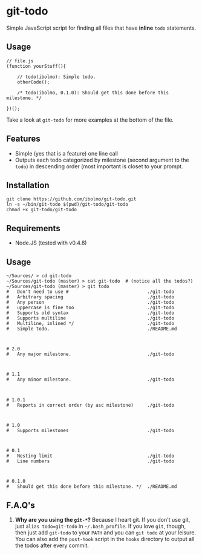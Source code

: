 git-todo
========

Simple JavaScript script for finding all files that have **inline** `todo` statements.

Usage
-----

	// file.js
	(function yourStuff(){
		
		// todo(ibolmo): Simple todo.
		otherCode();
		
		/* todo(ibolmo, 0.1.0): Should get this done before this milestone. */
		
	})();
	
Take a look at `git-todo` for more examples at the bottom of the file.

Features
--------
 * Simple (yes that is a feature) one line call
 * Outputs each todo categorized by milestone (second argument to the `todo`) in descending order (most important is closet to your prompt.


Installation
------------

	git clone https://github.com/ibolmo/git-todo.git
	ln -s ~/bin/git-todo $(pwd)/git-todo/git-todo
	chmod +x git-todo/git-todo

Requirements
------------
 * Node.JS (tested with v0.4.8)

Usage
-----
	
	~/Sources/ > cd git-todo
	~/Sources/git-todo (master) > cat git-todo  # (notice all the todos?)
	~/Sources/git-todo (master) > git todo
	#   Don't need to use #                             ./git-todo 
	#   Arbitrary spacing                               ./git-todo 
	#   Any person                                      ./git-todo 
	#   uppercase is fine too                           ./git-todo 
	#   Supports old syntax                             ./git-todo 
	#   Supports multiline                              ./git-todo 
	#   Multiline, inlined */                           ./git-todo 
	#   Simple todo.                                    ./README.md
  # 
	# 2.0
	#   Any major milestone.                            ./git-todo 
  # 
	# 1.1
	#   Any minor milestone.                            ./git-todo 
  # 
	# 1.0.1
	#   Reports in correct order (by asc milestone)     ./git-todo 
  # 
	# 1.0
	#   Supports milestones                             ./git-todo 
  # 
	# 0.1
	#   Nesting limit                                   ./git-todo 
	#   Line numbers                                    ./git-todo 
  # 
	# 0.1.0
	#   Should get this done before this milestone. */  ./README.md

F.A.Q's
-------

1. **Why are you using the `git-*`?** Because I heart git. If you don't use git, just `alias todo=git-todo` in `~/.bash_profile`. If you love `git`, though, then just add `git-todo` to your `PATH` and you can `git todo` at your leisure. You can also add the `post-hook` script in the `hooks` directory to output all the todos after every commit.
